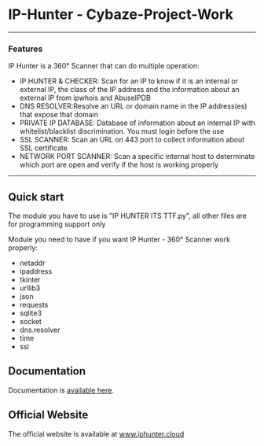 # IP-Hunter - Cybaze-Project-Work

------------
### Features
IP Hunter is a 360° Scanner that can do multiple operation:

* IP HUNTER & CHECKER:
  Scan for an IP to know if it is an internal or external IP, the class of the IP address and the information about an external IP from ipwhois and AbuseIPDB
* DNS RESOLVER:Resolve an URL or domain name in the IP address(es) that expose that domain
* PRIVATE IP DATABASE: Database of information about an internal IP with whitelist/blacklist discrimination. You must login before the use
* SSL SCANNER: Scan an URL on 443 port to collect information about SSL certificate
* NETWORK PORT SCANNER: Scan a specific internal host to determinate which port are open and verify if the host is working properly
------------



Quick start
-----------
The module you have to use is "IP HUNTER ITS TTF.py", all other files are for programming support only

Module you need to have if you want IP Hunter - 360° Scanner work properly:

* netaddr
* ipaddress
* tkinter
* urllib3
* json
* requests
* sqlite3
* socket
* dns.resolver
* time
* ssl


Documentation
-------------

Documentation is [available here](https://drive.google.com/file/d/1Q9rXa2MBs_8n695Y5flkLaPGahGHr7uI/view?usp=sharing).

Official Website
-------------

The official website is available at www.iphunter.cloud

